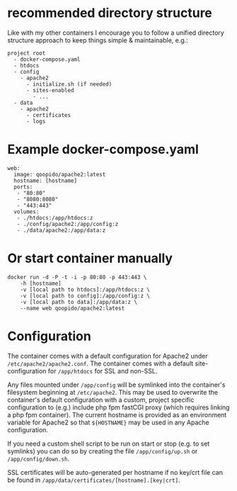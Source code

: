 # recommended directory structure #
Like with my other containers I encourage you to follow a unified directory structure approach to keep things simple & maintainable, e.g.:

```
project root
  - docker-compose.yaml
  - htdocs
  - config
    - apache2
      - initialize.sh (if needed)
      - sites-enabled
        - ...
  - data
  	- apache2
  	  - certificates
  	  - logs
```

# Example docker-compose.yaml #
```
web:
  image: qoopido/apache2:latest
  hostname: [hostname]
  ports:
   - "80:80"
   - "8080:8080"
   - "443:443"
  volumes:
   - ./htdocs:/app/htdocs:z
   - ./config/apache2:/app/config:z
   - ./data/apache2:/app/data:z
```

# Or start container manually #
```
docker run -d -P -t -i -p 80:80 -p 443:443 \
	-h [hostname]
	-v [local path to htdocs]:/app/htdocs:z \
	-v [local path to config]:/app/config:z \
	-v [local path to data]:/app/data:z \
	--name web qoopido/apache2:latest
```

# Configuration #
The container comes with a default configuration for Apache2 under ```/etc/apache2/apache2.conf```. The container comes with a default site-configuration for ```/app/htdocs``` for SSL and non-SSL.

Any files mounted under ```/app/config``` will be symlinked into the container's filesystem beginning at ```/etc/apache2```. This may be used to overwrite the container's default configuration with a custom, project specific configuration to (e.g.) include php fpm fastCGI proxy (which requires linking a php fpm container). The current hostname is provided as an environment variable for Apache2 so that ```${HOSTNAME}``` may be used in any Apache configuration.

If you need a custom shell script to be run on start or stop (e.g. to set symlinks) you can do so by creating the file ```/app/config/up.sh``` or ```/app/config/down.sh```.

SSL certificates will be auto-generated per hostname if no key/crt file can be found in ```/app/data/certificates/[hostname].[key|crt]```.